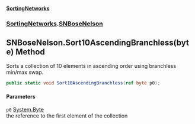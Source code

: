#### [SortingNetworks](./index.md 'index')
### [SortingNetworks](./SortingNetworks.md 'SortingNetworks').[SNBoseNelson](./SortingNetworks-SNBoseNelson.md 'SortingNetworks.SNBoseNelson')
## SNBoseNelson.Sort10AscendingBranchless(byte) Method
Sorts a collection of 10 elements in ascending order using branchless min/max swap.  
```csharp
public static void Sort10AscendingBranchless(ref byte p0);
```
#### Parameters
<a name='SortingNetworks-SNBoseNelson-Sort10AscendingBranchless(byte)-p0'></a>
`p0` [System.Byte](https://docs.microsoft.com/en-us/dotnet/api/System.Byte 'System.Byte')  
the reference to the first element of the collection  
  
